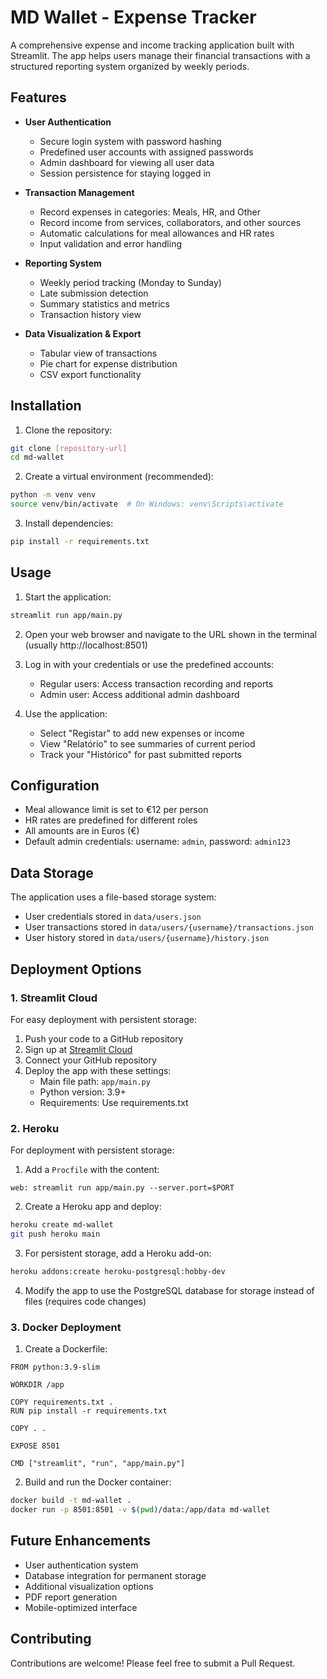 # MD Wallet - Expense Tracker

A comprehensive expense and income tracking application built with Streamlit. The app helps users manage their financial transactions with a structured reporting system organized by weekly periods.

## Features

- **User Authentication**
  - Secure login system with password hashing
  - Predefined user accounts with assigned passwords
  - Admin dashboard for viewing all user data
  - Session persistence for staying logged in

- **Transaction Management**
  - Record expenses in categories: Meals, HR, and Other
  - Record income from services, collaborators, and other sources
  - Automatic calculations for meal allowances and HR rates
  - Input validation and error handling

- **Reporting System**
  - Weekly period tracking (Monday to Sunday)
  - Late submission detection
  - Summary statistics and metrics
  - Transaction history view

- **Data Visualization & Export**
  - Tabular view of transactions
  - Pie chart for expense distribution
  - CSV export functionality

## Installation

1. Clone the repository:
```bash
git clone [repository-url]
cd md-wallet
```

2. Create a virtual environment (recommended):
```bash
python -m venv venv
source venv/bin/activate  # On Windows: venv\Scripts\activate
```

3. Install dependencies:
```bash
pip install -r requirements.txt
```

## Usage

1. Start the application:
```bash
streamlit run app/main.py
```

2. Open your web browser and navigate to the URL shown in the terminal (usually http://localhost:8501)

3. Log in with your credentials or use the predefined accounts:
   - Regular users: Access transaction recording and reports
   - Admin user: Access additional admin dashboard

4. Use the application:
   - Select "Registar" to add new expenses or income
   - View "Relatório" to see summaries of current period
   - Track your "Histórico" for past submitted reports

## Configuration

- Meal allowance limit is set to €12 per person
- HR rates are predefined for different roles
- All amounts are in Euros (€)
- Default admin credentials: username: `admin`, password: `admin123`

## Data Storage

The application uses a file-based storage system:
- User credentials stored in `data/users.json`
- User transactions stored in `data/users/{username}/transactions.json`
- User history stored in `data/users/{username}/history.json`

## Deployment Options

### 1. Streamlit Cloud

For easy deployment with persistent storage:

1. Push your code to a GitHub repository
2. Sign up at [Streamlit Cloud](https://streamlit.io/cloud)
3. Connect your GitHub repository
4. Deploy the app with these settings:
   - Main file path: `app/main.py`
   - Python version: 3.9+
   - Requirements: Use requirements.txt

### 2. Heroku

For deployment with persistent storage:

1. Add a `Procfile` with the content:
```
web: streamlit run app/main.py --server.port=$PORT
```

2. Create a Heroku app and deploy:
```bash
heroku create md-wallet
git push heroku main
```

3. For persistent storage, add a Heroku add-on:
```bash
heroku addons:create heroku-postgresql:hobby-dev
```

4. Modify the app to use the PostgreSQL database for storage instead of files (requires code changes)

### 3. Docker Deployment

1. Create a Dockerfile:
```
FROM python:3.9-slim

WORKDIR /app

COPY requirements.txt .
RUN pip install -r requirements.txt

COPY . .

EXPOSE 8501

CMD ["streamlit", "run", "app/main.py"]
```

2. Build and run the Docker container:
```bash
docker build -t md-wallet .
docker run -p 8501:8501 -v $(pwd)/data:/app/data md-wallet
```

## Future Enhancements

- User authentication system
- Database integration for permanent storage
- Additional visualization options
- PDF report generation
- Mobile-optimized interface

## Contributing

Contributions are welcome! Please feel free to submit a Pull Request. 